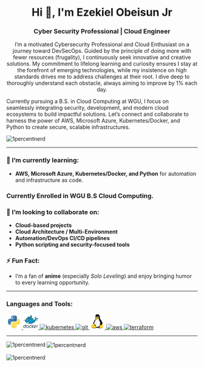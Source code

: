 <h1 align="center">Hi 👋, I'm Ezekiel Obeisun Jr</h1>
<h3 align="center">Cyber Security Professional | Cloud Engineer</h3>

<p align="center">
I’m a motivated Cybersecurity Professional and Cloud Enthusiast on a journey toward DevSecOps. Guided by the principle of doing more with fewer resources (frugality), I continuously seek innovative and creative solutions. My commitment to lifelong learning and curiosity ensures I stay at the forefront of emerging technologies, while my insistence on high standards drives me to address challenges at their root. I dive deep to thoroughly understand each obstacle, always aiming to improve by 1% each day. 

Currently pursuing a B.S. in Cloud Computing at WGU, I focus on seamlessly integrating security, development, and modern cloud ecosystems to build impactful solutions. Let’s connect and collaborate to harness the power of AWS, Microsoft Azure, Kubernetes/Docker, and Python to create secure, scalable infrastructures.
</p>

<p align="left"> 
  <img src="https://komarev.com/ghpvc/?username=1percentnerd&label=Profile%20views&color=0e75b6&style=flat" alt="1percentnerd" /> 
</p>

---

### 🌱 I’m currently learning:
- **AWS, Microsoft Azure, Kubernetes/Docker, and Python** for automation and infrastructure as code.  

### Currently Enrolled in WGU B.S Cloud Computing. 

### 👯 I’m looking to collaborate on:
- **Cloud-based projects**  
- **Cloud Architecture / Multi-Environment**  
- **Automation/DevOps CI/CD pipelines**  
- **Python scripting and security-focused tools**  

### ⚡ Fun Fact:
- I’m a fan of **anime** (especially *Solo Leveling*) and enjoy bringing humor to every learning opportunity.

---

<h3 align="left">Languages and Tools:</h3>
<p align="left">
  <a href="https://www.python.org" target="_blank" rel="noreferrer">
    <img src="https://raw.githubusercontent.com/devicons/devicon/master/icons/python/python-original.svg" alt="python" width="40" height="40"/>
  </a> 
  <a href="https://www.docker.com/" target="_blank" rel="noreferrer">
    <img src="https://raw.githubusercontent.com/devicons/devicon/master/icons/docker/docker-original-wordmark.svg" alt="docker" width="40" height="40"/>
  </a> 
  <a href="https://kubernetes.io" target="_blank" rel="noreferrer">
    <img src="https://www.vectorlogo.zone/logos/kubernetes/kubernetes-icon.svg" alt="kubernetes" width="40" height="40"/>
  </a> 
  <a href="https://git-scm.com/" target="_blank" rel="noreferrer">
    <img src="https://www.vectorlogo.zone/logos/git-scm/git-scm-icon.svg" alt="git" width="40" height="40"/>
  </a>
  <a href="https://www.linux.org/" target="_blank" rel="noreferrer">
    <img src="https://raw.githubusercontent.com/devicons/devicon/master/icons/linux/linux-original.svg" alt="linux" width="40" height="40"/>
  </a>
  <a href="https://aws.amazon.com/" target="_blank" rel="noreferrer">
    <img src="https://www.vectorlogo.zone/logos/amazon_aws/amazon_aws-icon.svg" alt="aws" width="40" height="40"/>
  </a>
  <a href="https://www.terraform.io/" target="_blank" rel="noreferrer">
    <img src="https://www.vectorlogo.zone/logos/terraformio/terraformio-icon.svg" alt="terraform" width="40" height="40"/>
  </a>
</p>

---

<p>
  <img align="left" src="https://github-readme-stats.vercel.app/api/top-langs?username=1percentnerd&show_icons=true&locale=en&layout=compact" alt="1percentnerd" />
</p>

<p>
  &nbsp;<img align="center" src="https://github-readme-stats.vercel.app/api?username=1percentnerd&show_icons=true&locale=en" alt="1percentnerd" />
</p>

<p>
  <img align="center" src="https://github-readme-streak-stats.herokuapp.com/?user=1percentnerd&" alt="1percentnerd" />
</p>
